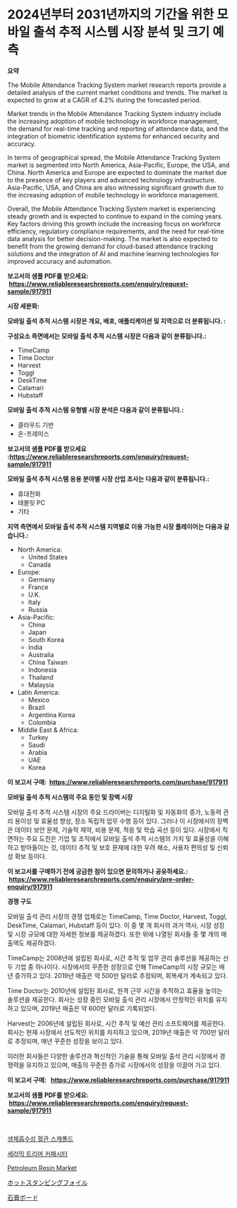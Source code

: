 <p><h1>2024년부터 2031년까지의 기간을 위한 모바일 출석 추적 시스템 시장 분석 및 크기 예측</h1></p><p><strong>요약</strong></p>
<p><p>The Mobile Attendance Tracking System market research reports provide a detailed analysis of the current market conditions and trends. The market is expected to grow at a CAGR of 4.2% during the forecasted period. </p><p>Market trends in the Mobile Attendance Tracking System industry include the increasing adoption of mobile technology in workforce management, the demand for real-time tracking and reporting of attendance data, and the integration of biometric identification systems for enhanced security and accuracy.</p><p>In terms of geographical spread, the Mobile Attendance Tracking System market is segmented into North America, Asia-Pacific, Europe, the USA, and China. North America and Europe are expected to dominate the market due to the presence of key players and advanced technology infrastructure. Asia-Pacific, USA, and China are also witnessing significant growth due to the increasing adoption of mobile technology in workforce management.</p><p>Overall, the Mobile Attendance Tracking System market is experiencing steady growth and is expected to continue to expand in the coming years. Key factors driving this growth include the increasing focus on workforce efficiency, regulatory compliance requirements, and the need for real-time data analysis for better decision-making. The market is also expected to benefit from the growing demand for cloud-based attendance tracking solutions and the integration of AI and machine learning technologies for improved accuracy and automation.</p></p>
<p><strong>보고서의 샘플 PDF를 받으세요: &nbsp;<a href="https://www.reliableresearchreports.com/enquiry/request-sample/917911">https://www.reliableresearchreports.com/enquiry/request-sample/917911</a></strong></p>
<p><strong>시장 세분화:</strong></p>
<p><strong> 모바일 출석 추적 시스템 시장은 개요, 배포, 애플리케이션 및 지역으로 더 분류됩니다. :</strong></p>
<p><strong>구성요소 측면에서는 모바일 출석 추적 시스템 시장은 다음과 같이 분류됩니다.:</strong></p>
<p><ul><li>TimeCamp</li><li>Time Doctor</li><li>Harvest</li><li>Toggl</li><li>DeskTime</li><li>Calamari</li><li>Hubstaff</li></ul></p>
<p><strong> 모바일 출석 추적 시스템 유형별 시장 분석은 다음과 같이 분류됩니다.:</strong></p>
<p><ul><li>클라우드 기반</li><li>온-프레미스</li></ul></p>
<p><strong>보고서의 샘플 PDF를 받으세요 :<a href="https://www.reliableresearchreports.com/enquiry/request-sample/917911">https://www.reliableresearchreports.com/enquiry/request-sample/917911</a></strong></p>
<p><strong> 모바일 출석 추적 시스템 응용 분야별 시장 산업 조사는 다음과 같이 분류됩니다.:</strong></p>
<p><ul><li>휴대전화</li><li>태블릿 PC</li><li>기타</li></ul></p>
<p><strong>지역 측면에서 모바일 출석 추적 시스템 지역별로 이용 가능한 시장 플레이어는 다음과 같습니다.:</strong></p>
<p><ul>
    <li>
        North America:
        <ul>
            <li>United States</li>
            <li>Canada</li>
        </ul>
    </li>
    <li>
        Europe:
        <ul>
            <li>Germany</li>
            <li>France</li>
            <li>U.K.</li>
            <li>Italy</li>
            <li>Russia</li>
        </ul>
    </li>
    <li>
        Asia-Pacific:
        <ul>
            <li>China</li>
            <li>Japan</li>
            <li>South Korea</li>
            <li>India</li>
            <li>Australia</li>
            <li>China Taiwan</li>
            <li>Indonesia</li>
            <li>Thailand</li>
            <li>Malaysia</li>
        </ul>
    </li>
    <li>
        Latin America:
        <ul>
            <li>Mexico</li>
            <li>Brazil</li>
            <li>Argentina Korea</li>
            <li>Colombia</li>
        </ul>
    </li>
    <li>
        Middle East & Africa:
        <ul>
            <li>Turkey</li>
            <li>Saudi</li>
            <li>Arabia</li>
            <li>UAE</li>
            <li>Korea</li>
        </ul>
    </li>
    </ul></p>
<p><strong>이 보고서 구매: &nbsp;<a href="https://www.reliableresearchreports.com/purchase/917911">https://www.reliableresearchreports.com/purchase/917911</a></strong></p>
<p><strong>모바일 출석 추적 시스템의 주요 동인 및 장벽 시장</strong></p>
<p><p>모바일 출석 추적 시스템 시장의 주요 드라이버는 디지털화 및 자동화의 증가, 노동력 관리 용이성 및 효율성 향상, 장소 독립적 업무 수행 등이 있다. 그러나 이 시장에서의 장벽은 데이터 보안 문제, 기술적 제약, 비용 문제, 적응 및 학습 곡선 등이 있다. 시장에서 직면하는 주요 도전은 기업 및 조직에서 모바일 출석 추적 시스템의 가치 및 효율성을 이해하고 받아들이는 것, 데이터 추적 및 보호 문제에 대한 우려 해소, 사용자 편의성 및 신뢰성 확보 등이다.</p></p>
<p><strong>이 보고서를 구매하기 전에 궁금한 점이 있으면 문의하거나 공유하세요.: &nbsp;<a href="https://www.reliableresearchreports.com/enquiry/pre-order-enquiry/917911">https://www.reliableresearchreports.com/enquiry/pre-order-enquiry/917911</a></strong></p>
<p><strong>경쟁 구도</strong></p>
<p><p>모바일 출석 관리 시장의 경쟁 업체로는 TimeCamp, Time Doctor, Harvest, Toggl, DeskTime, Calamari, Hubstaff 등이 있다. 이 중 몇 개 회사의 과거 역사, 시장 성장 및 시장 규모에 대한 자세한 정보를 제공하겠다. 또한 위에 나열된 회사들 중 몇 개의 매출액도 제공하겠다.</p><p>TimeCamp는 2008년에 설립된 회사로, 시간 추적 및 업무 관리 솔루션을 제공하는 선두 기업 중 하나이다. 시장에서의 꾸준한 성장으로 인해 TimeCamp의 시장 규모는 매년 증가하고 있다. 2019년 매출은 약 500만 달러로 추정되며, 회복세가 계속되고 있다.</p><p>Time Doctor는 2010년에 설립된 회사로, 원격 근무 시간을 추적하고 효율을 높이는 솔루션을 제공한다. 회사는 성장 중인 모바일 출석 관리 시장에서 안정적인 위치를 유지하고 있으며, 2019년 매출은 약 600만 달러로 기록되었다.</p><p>Harvest는 2006년에 설립된 회사로, 시간 추적 및 예산 관리 소프트웨어를 제공한다. 회사는 현재 시장에서 선도적인 위치를 차지하고 있으며, 2019년 매출은 약 700만 달러로 추정되며, 매년 꾸준한 성장을 보이고 있다.</p><p>이러한 회사들은 다양한 솔루션과 혁신적인 기술을 통해 모바일 출석 관리 시장에서 경쟁력을 유지하고 있으며, 매출의 꾸준한 증가로 시장에서의 성장을 이끌어 가고 있다.</p></p>
<p><strong>이 보고서 구매: &nbsp; <a href="https://www.reliableresearchreports.com/purchase/917911">https://www.reliableresearchreports.com/purchase/917911</a></strong></p>
<p><strong>보고서의 샘플 PDF를 받으세요: &nbsp;<a href="https://www.reliableresearchreports.com/enquiry/request-sample/917911">https://www.reliableresearchreports.com/enquiry/request-sample/917911</a></strong><strong></strong></p>
<p>&nbsp;</p>
<p><p><a href="https://medium.com/@theodoretse_77468/%EC%83%9D%EC%B2%B4%ED%9D%A1%EC%88%98%EC%84%B1-%ED%98%88%EA%B4%80-%EC%A7%80%EC%A7%80%EB%8C%80-%EC%8B%9C%EC%9E%A5-%EB%8F%99%ED%96%A5-2024%EB%85%84%EB%B6%80%ED%84%B0-2031%EB%85%84%EA%B9%8C%EC%A7%80%EC%9D%98-%EC%8B%9C%EC%9E%A5-%EB%8F%99%ED%96%A5-%EC%84%B1%EC%9E%A5-%EC%98%88%EC%83%81%EC%9E%85%EB%8B%88%EB%8B%A4-3c51425099f3">생체흡수성 혈관 스캐폴드</a></p><p><a href="https://medium.com/@theodoretse_77468/%EC%84%B8%EB%9D%BC%EB%AF%B9-%ED%8A%B8%EB%A6%AC%EB%A8%B8-%EC%BA%90%ED%8D%BC%EC%8B%9C%ED%84%B0-%EC%8B%9C%EC%9E%A5%EC%9D%80-%EC%8B%9C%EC%9E%A5-%EC%A0%90%EC%9C%A0%EC%9C%A8-%ED%81%AC%EA%B8%B0-%EB%B0%8F-2031%EB%85%84%EA%B9%8C%EC%A7%80%EC%9D%98-%EC%98%88%EC%83%81-%EC%98%88%EC%B8%A1%EC%97%90-%EC%A4%91%EC%A0%90%EC%9D%84-%EB%91%90%EA%B3%A0-%EC%9E%88%EC%8A%B5%EB%8B%88%EB%8B%A4-04e402609f61">세라믹 트리머 커패시터</a></p><p><a href="https://view.publitas.com/reportprime-1/petroleum-resin-market-size-global-industry-overview-market-segmentation-and-forecast-2024-to-2031/">Petroleum Resin Market</a></p><p><a href="https://medium.com/@javiermante/%E3%83%9B%E3%83%83%E3%83%88%E3%82%B9%E3%82%BF%E3%83%B3%E3%83%94%E3%83%B3%E3%82%B0%E7%AE%94%E5%B8%82%E5%A0%B4%E3%81%AE%E5%B1%95%E6%9C%9B-%E7%94%A3%E6%A5%AD%E6%A6%82%E8%A6%81%E3%81%A8%E4%BA%88%E6%B8%AC-2024%E5%B9%B4%E3%81%8B%E3%82%892031%E5%B9%B4-90c0a1d69ad7">ホットスタンピングフォイル</a></p><p><a href="https://medium.com/@javiermante/%E7%9F%B3%E8%86%8F%E3%83%9C%E3%83%BC%E3%83%89%E5%B8%82%E5%A0%B4%E3%81%AE%E8%A6%8F%E6%A8%A1-cagr-%E3%83%88%E3%83%AC%E3%83%B3%E3%83%89-2024-2030-7fed9a35e8c8">石膏ボード</a></p></p>